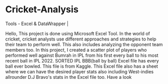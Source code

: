 # Cricket-Analysis
Tools - Excel & DataWrapper |

Hello,
This project is done using Microsoft Excel Tool.
In the world of cricket, cricket analysts use different approaches and strategies to help their team to perform well. This also includes analyzing the opponent team members too. In this project, I created a scatter plot of players who performed well against Bumrah in IPL from his first every ball to his most recent ball in IPL 2022.
SORTED IPL BBB(ball by ball) Excel file has every ball ever bowled. This file is from Kaggle. This Excel file also has a sheet where we can have the desired player stats also including West-indies allrounder D.J Bravo's stats in the Excel file too. Have a look 
